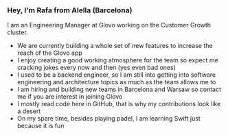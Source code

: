 ### Hey, I'm Rafa from Alella (Barcelona)

I am an Engineering Manager at Glovo working on the Customer Growth cluster.

- We are currently building a whole set of new features to increase the reach of the Glovo app
- I enjoy creating a good working atmosphere for the team so expect me cracking jokes every now and then (yes even bad ones)
- I used to be a backend engineer, so I am still into getting into software engineering and architecture topics as much as the team allows me to
- I am hiring and building new teams in Barcelona and Warsaw so contact me if you are interest in joining Glovo
- I mostly read code here in GitHub, that is why my contributions look like a desert
- On my spare time, besides playing padel, I am learning Swift just because it is fun

